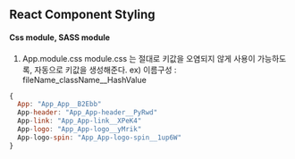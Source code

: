 ## React Component Styling

#### Css module, SASS module

1. App.module.css
   module.css 는 절대로 키값을 오염되지 않게 사용이 가능하도록, 자동으로 키값을 생성해준다.
   ex) 이름구성 : fileName_className\_\_HashValue

```js
{
  App: "App_App__B2Ebb"
  App-header: "App_App-header__PyRwd"
  App-link: "App_App-link__XPeK4"
  App-logo: "App_App-logo__yMrik"
  App-logo-spin: "App_App-logo-spin__1up6W"
}
```
